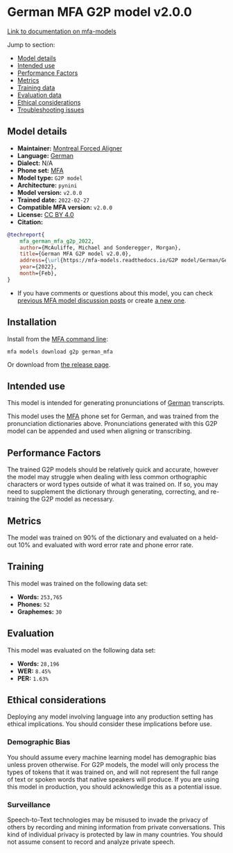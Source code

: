 
# German MFA G2P model v2.0.0

[Link to documentation on mfa-models](https://mfa-models.readthedocs.io/en/main/g2p/german_mfa.html)

Jump to section:

- [Model details](#model-details)
- [Intended use](#intended-use)
- [Performance Factors](#performance-factors)
- [Metrics](#metrics)
- [Training data](#training-data)
- [Evaluation data](#evaluation-data)
- [Ethical considerations](#ethical-considerations)
- [Troubleshooting issues](#troubleshooting-issues)

## Model details

- **Maintainer:** [Montreal Forced Aligner](https://montreal-forced-aligner.readthedocs.io/)
- **Language:** [German](https://en.wikipedia.org/wiki/German_language)
- **Dialect:** N/A
- **Phone set:** [MFA](https://mfa-models.readthedocs.io/en/refactor/mfa_phone_set.html#german)
- **Model type:** `G2P model`
- **Architecture:** `pynini`
- **Model version:** `v2.0.0`
- **Trained date:** `2022-02-27`
- **Compatible MFA version:** `v2.0.0`
- **License:** [CC BY 4.0](https://github.com/MontrealCorpusTools/mfa-models/tree/main/g2p/german/mfa/v2.0.0/LICENSE)
- **Citation:**

```bibtex
@techreport{
	mfa_german_mfa_g2p_2022,
	author={McAuliffe, Michael and Sonderegger, Morgan},
	title={German MFA G2P model v2.0.0},
	address={\url{https://mfa-models.readthedocs.io/G2P model/German/German MFA G2P model v2_0_0.html}},
	year={2022},
	month={Feb},
}
```

- If you have comments or questions about this model, you can check [previous MFA model discussion posts](https://github.com/MontrealCorpusTools/mfa-models/discussions?discussions_q=German+MFA+G2P+model+v2.0.0) or create [a new one](https://github.com/MontrealCorpusTools/mfa-models/discussions/new).

## Installation

Install from the [MFA command line](https://montreal-forced-aligner.readthedocs.io/en/latest/user_guide/models/index.html):

```
mfa models download g2p german_mfa
```

Or download from [the release page](https://github.com/MontrealCorpusTools/mfa-models/releases/tag/g2p-german_mfa-v2.0.0).

## Intended use

This model is intended for generating pronunciations of [German](https://en.wikipedia.org/wiki/German_language) transcripts.

This model uses the [MFA](https://mfa-models.readthedocs.io/en/refactor/mfa_phone_set.html#german) phone set for German, and was trained from the pronunciation dictionaries above.
Pronunciations generated with this G2P model can be appended and used when aligning or transcribing.

## Performance Factors

The trained G2P models should be relatively quick and accurate, however the model may struggle when dealing with less common orthographic characters or word types outside of what it was trained on.
If so, you may need to supplement the dictionary through generating, correcting, and re-training the G2P model as necessary.

## Metrics

The model was trained on 90% of the dictionary and evaluated on a held-out 10% and evaluated with word error rate and phone error rate.

## Training

This model was trained on the following data set:


* **Words:** `253,765`
* **Phones:** `52`
* **Graphemes:** `30`

## Evaluation

This model was evaluated on the following data set:


* **Words:** `28,196`
* **WER:** `8.45%`
* **PER:** `1.63%`

## Ethical considerations

Deploying any model involving language into any production setting has ethical implications. You should consider these implications before use.

### Demographic Bias

You should assume every machine learning model has demographic bias unless proven otherwise.
For G2P models, the model will only process the types of tokens that it was trained on, and will not represent the full range of text or spoken words that
native speakers will produce.
If you are using this model in production, you should acknowledge this as a potential issue.

### Surveillance

Speech-to-Text technologies may be misused to invade the privacy of others by recording and mining information from private conversations.
This kind of individual privacy is protected by law in many countries.
You should not assume consent to record and analyze private speech.
